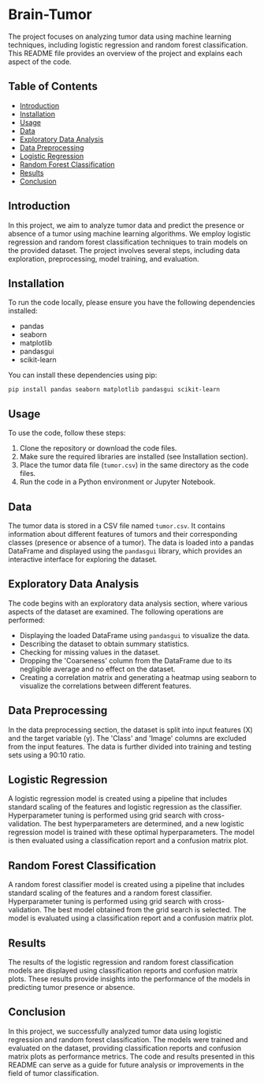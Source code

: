 # Brain-Tumor

The project focuses on analyzing tumor data using machine learning techniques, including logistic regression and random forest classification. This README file provides an overview of the project and explains each aspect of the code.

## Table of Contents

- [Introduction](#introduction)
- [Installation](#installation)
- [Usage](#usage)
- [Data](#data)
- [Exploratory Data Analysis](#exploratory-data-analysis)
- [Data Preprocessing](#data-preprocessing)
- [Logistic Regression](#logistic-regression)
- [Random Forest Classification](#random-forest-classification)
- [Results](#results)
- [Conclusion](#conclusion)

## Introduction

In this project, we aim to analyze tumor data and predict the presence or absence of a tumor using machine learning algorithms. We employ logistic regression and random forest classification techniques to train models on the provided dataset. The project involves several steps, including data exploration, preprocessing, model training, and evaluation.

## Installation

To run the code locally, please ensure you have the following dependencies installed:

- pandas
- seaborn
- matplotlib
- pandasgui
- scikit-learn

You can install these dependencies using pip:

```
pip install pandas seaborn matplotlib pandasgui scikit-learn
```

## Usage

To use the code, follow these steps:

1. Clone the repository or download the code files.
2. Make sure the required libraries are installed (see Installation section).
3. Place the tumor data file (`tumor.csv`) in the same directory as the code files.
4. Run the code in a Python environment or Jupyter Notebook.

## Data

The tumor data is stored in a CSV file named `tumor.csv`. It contains information about different features of tumors and their corresponding classes (presence or absence of a tumor). The data is loaded into a pandas DataFrame and displayed using the `pandasgui` library, which provides an interactive interface for exploring the dataset.

## Exploratory Data Analysis

The code begins with an exploratory data analysis section, where various aspects of the dataset are examined. The following operations are performed:

- Displaying the loaded DataFrame using `pandasgui` to visualize the data.
- Describing the dataset to obtain summary statistics.
- Checking for missing values in the dataset.
- Dropping the 'Coarseness' column from the DataFrame due to its negligible average and no effect on the dataset.
- Creating a correlation matrix and generating a heatmap using seaborn to visualize the correlations between different features.

## Data Preprocessing

In the data preprocessing section, the dataset is split into input features (X) and the target variable (y). The 'Class' and 'Image' columns are excluded from the input features. The data is further divided into training and testing sets using a 90:10 ratio.

## Logistic Regression

A logistic regression model is created using a pipeline that includes standard scaling of the features and logistic regression as the classifier. Hyperparameter tuning is performed using grid search with cross-validation. The best hyperparameters are determined, and a new logistic regression model is trained with these optimal hyperparameters. The model is then evaluated using a classification report and a confusion matrix plot.

## Random Forest Classification

A random forest classifier model is created using a pipeline that includes standard scaling of the features and a random forest classifier. Hyperparameter tuning is performed using grid search with cross-validation. The best model obtained from the grid search is selected. The model is evaluated using a classification report and a confusion matrix plot.

## Results

The results of the logistic regression and random forest classification models are displayed using classification reports and confusion matrix plots. These results provide insights into the performance of the models in predicting tumor presence or absence.

## Conclusion

In this project, we successfully analyzed tumor data using logistic regression and random forest classification. The models were trained and evaluated on the dataset, providing classification reports and confusion matrix plots as performance metrics. The code and results presented in this README can serve as a guide for future analysis or improvements in the field of tumor classification.
